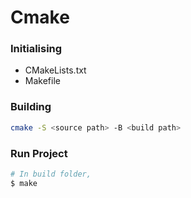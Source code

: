# Cmake

### Initialising

+ CMakeLists.txt
+ Makefile

### Building

```bash
cmake -S <source path> -B <build path>
```

### Run Project

```bash
# In build folder, 
$ make
```